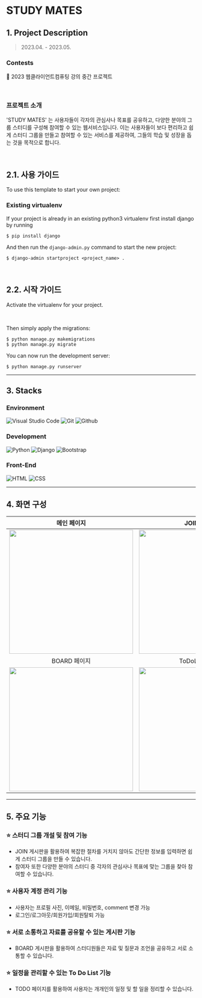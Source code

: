 # STUDY MATES

## 1. Project Description
> 2023.04. - 2023.05.

### Contests
📌 2023 웹클라이언트컴퓨팅 강의 중간 프로젝트

<br>

### 프로젝트 소개
'STUDY MATES' 는 사용자들이 각자의 관심사나 목표를 공유하고, 다양한 분야의 그룹 스터디를 구성해 참여할 수 있는 웹서비스입니다.
이는 사용자들이 보다 편리하고 쉽게 스터디 그룹을 만들고 참여할 수 있는 서비스를 제공하여, 그들의 학습 및 성장을 돕는 것을 목적으로 합니다.

<br>

## 2.1. 사용 가이드

To use this template to start your own project:

### Existing virtualenv

If your project is already in an existing python3 virtualenv first install django by running

    $ pip install django
    
And then run the `django-admin.py` command to start the new project:

    $ django-admin startproject <project_name> .

<br>

## 2.2. 시작 가이드

Activate the virtualenv for your project.

<br>

Then simply apply the migrations:

    $ python manage.py makemigrations
    $ python manage.py migrate
    
You can now run the development server:

    $ python manage.py runserver
---

## 3. Stacks

### Environment
![Visual Studio Code](https://img.shields.io/badge/Visual%20Studio%20Code-007ACC?style=for-the-badge&logo=Visual%20Studio%20Code&logoColor=white)
![Git](https://img.shields.io/badge/Git-F05032?style=for-the-badge&logo=Git&logoColor=white)
![Github](https://img.shields.io/badge/GitHub-181717?style=for-the-badge&logo=GitHub&logoColor=white)

### Development
![Python](https://img.shields.io/badge/python-3776AB?style=for-the-badge&logo=python&logoColor=white)
![Django](https://img.shields.io/badge/django-092E20?style=for-the-badge&logo=django&logoColor=white)
![Bootstrap](https://img.shields.io/badge/Bootstrap-7952B3?style=for-the-badge&logo=Bootstrap&logoColor=white)

### Front-End
![HTML](https://img.shields.io/badge/HTML5-E34F26?style=for-the-badge&logo=html5&logoColor=white)
![CSS](https://img.shields.io/badge/css-1572B6?style=for-the-badge&logo=css3&logoColor=white)

---

## 4. 화면 구성
| 메인 페이지  |  JOIN 페이지   |
| :-------------------------------------------: | :------------: |
|  <img width="329" src="https://github.com/meoowwing/StudyMates/assets/124228910/2658ce1a-64fb-40a9-a172-8316b4664a1c.png"/> | <img width="329" src="https://github.com/meoowwing/StudyMates/assets/124228910/ae79824f-c483-4ed8-bd2d-e13112080d01.png"/>|
| BOARD 페이지  |  ToDoList 페이지   |
| <img width="329" src="https://github.com/meoowwing/StudyMates/assets/124228910/1e3a222f-ddc5-4e3e-a39b-77bfc11bfaaa.png"/> | <img width="329" src="https://github.com/meoowwing/StudyMates/assets/124228910/26c48625-a1a5-4309-b2b3-709a645f900b.png"/>

---

## 5. 주요 기능

### ⭐️ 스터디 그룹 개설 및 참여 기능
- JOIN 게시판을 활용하여 복잡한 절차를 거치지 않아도 간단한 정보를 입력하면 쉽게 스터디 그룹을 만들 수 있습니다.
- 참여자 또한 다양한 분야의 스터디 중 각자의 관심사나 목표에 맞는 그룹을 찾아 참여할 수 있습니다.

### ⭐️ 사용자 계정 관리 기능
- 사용자는 프로필 사진, 이메일, 비밀번호, comment 변경 가능
- 로그인/로그아웃/회원가입/회원탈퇴 가능

### ⭐️ 서로 소통하고 자료를 공유할 수 있는 게시판 기능
- BOARD 게시판을 활용하여 스터디원들은 자료 및 질문과 조언을 공유하고 서로 소통할 수 있습니다.

### ⭐️ 일정을 관리할 수 있는 To Do List 기능
- TODO 페이지를 활용하여 사용자는 개개인의 일정 및 할 일을 정리할 수 있습니다.
